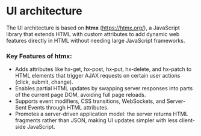 # UI architecture

The UI architecture is based on **htmx** (https://htmx.org/), a JavaScript library that extends HTML with custom attributes to add dynamic web features directly in HTML without needing large JavaScript frameworks.

### Key Features of htmx:
- Adds attributes like hx-get, hx-post, hx-put, hx-delete, and hx-patch to HTML elements that trigger AJAX requests on certain user actions (click, submit, change).
- Enables partial HTML updates by swapping server responses into parts of the current page DOM, avoiding full page reloads.
- Supports event modifiers, CSS transitions, WebSockets, and Server-Sent Events through HTML attributes.
- Promotes a server-driven application model: the server returns HTML fragments rather than JSON, making UI updates simpler with less client-side JavaScript.
